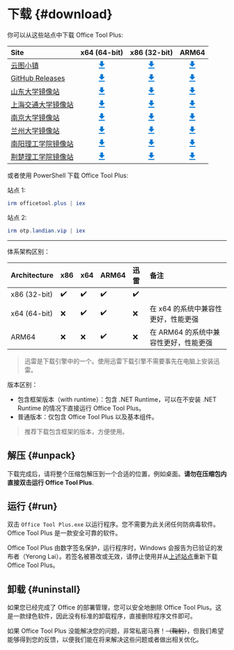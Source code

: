 # 下载 {#download}

你可以从这些站点中下载 Office Tool Plus:

| Site | x64 (64-bit) | x86 (32-bit) | ARM64 |
| :--  | :--:         | :--:         | :--:  |
| [云图小镇](https://www.officetool.plus/redirect/download.php?site=yuntu) | [<svg xmlns="http://www.w3.org/2000/svg" width="24"  viewBox="0 0 24 24"><title>Download</title><path fill="#0078D4" d="M5,20H19V18H5M19,9H15V3H9V9H5L12,16L19,9Z" /></svg>](https://www.officetool.plus/redirect/download.php?site=yuntu&type=runtime&arch=x64) | [<svg xmlns="http://www.w3.org/2000/svg" width="24"  viewBox="0 0 24 24"><title>Download</title><path fill="#0078D4" d="M5,20H19V18H5M19,9H15V3H9V9H5L12,16L19,9Z" /></svg>](https://www.officetool.plus/redirect/download.php?site=yuntu&type=runtime&arch=x86) | [<svg xmlns="http://www.w3.org/2000/svg" width="24"  viewBox="0 0 24 24"><title>Download</title><path fill="#0078D4" d="M5,20H19V18H5M19,9H15V3H9V9H5L12,16L19,9Z" /></svg>](https://www.officetool.plus/redirect/download.php?site=yuntu&type=runtime&arch=arm64) |
| [GitHub Releases](https://www.officetool.plus/redirect/download.php?site=github) | [<svg xmlns="http://www.w3.org/2000/svg" width="24"  viewBox="0 0 24 24"><title>Download</title><path fill="#0078D4" d="M5,20H19V18H5M19,9H15V3H9V9H5L12,16L19,9Z" /></svg>](https://www.officetool.plus/redirect/download.php?site=github&type=runtime&arch=x64) | [<svg xmlns="http://www.w3.org/2000/svg" width="24"  viewBox="0 0 24 24"><title>Download</title><path fill="#0078D4" d="M5,20H19V18H5M19,9H15V3H9V9H5L12,16L19,9Z" /></svg>](https://www.officetool.plus/redirect/download.php?site=github&type=runtime&arch=x86) | [<svg xmlns="http://www.w3.org/2000/svg" width="24"  viewBox="0 0 24 24"><title>Download</title><path fill="#0078D4" d="M5,20H19V18H5M19,9H15V3H9V9H5L12,16L19,9Z" /></svg>](https://www.officetool.plus/redirect/download.php?site=github&type=runtime&arch=arm64) |
| [山东大学镜像站](https://www.officetool.plus/redirect/download.php?site=sdumirror) | [<svg xmlns="http://www.w3.org/2000/svg" width="24"  viewBox="0 0 24 24"><title>Download</title><path fill="#0078D4" d="M5,20H19V18H5M19,9H15V3H9V9H5L12,16L19,9Z" /></svg>](https://www.officetool.plus/redirect/download.php?site=sdumirror&type=runtime&arch=x64) | [<svg xmlns="http://www.w3.org/2000/svg" width="24"  viewBox="0 0 24 24"><title>Download</title><path fill="#0078D4" d="M5,20H19V18H5M19,9H15V3H9V9H5L12,16L19,9Z" /></svg>](https://www.officetool.plus/redirect/download.php?site=sdumirror&type=runtime&arch=x86) | [<svg xmlns="http://www.w3.org/2000/svg" width="24"  viewBox="0 0 24 24"><title>Download</title><path fill="#0078D4" d="M5,20H19V18H5M19,9H15V3H9V9H5L12,16L19,9Z" /></svg>](https://www.officetool.plus/redirect/download.php?site=sdumirror&type=runtime&arch=arm64) |
| [上海交通大学镜像站](https://www.officetool.plus/redirect/download.php?site=sjtumirror) | [<svg xmlns="http://www.w3.org/2000/svg" width="24"  viewBox="0 0 24 24"><title>Download</title><path fill="#0078D4" d="M5,20H19V18H5M19,9H15V3H9V9H5L12,16L19,9Z" /></svg>](https://www.officetool.plus/redirect/download.php?site=sjtumirror&type=runtime&arch=x64) | [<svg xmlns="http://www.w3.org/2000/svg" width="24"  viewBox="0 0 24 24"><title>Download</title><path fill="#0078D4" d="M5,20H19V18H5M19,9H15V3H9V9H5L12,16L19,9Z" /></svg>](https://www.officetool.plus/redirect/download.php?site=sjtumirror&type=runtime&arch=x86) | [<svg xmlns="http://www.w3.org/2000/svg" width="24"  viewBox="0 0 24 24"><title>Download</title><path fill="#0078D4" d="M5,20H19V18H5M19,9H15V3H9V9H5L12,16L19,9Z" /></svg>](https://www.officetool.plus/redirect/download.php?site=sjtumirror&type=runtime&arch=arm64) |
| [南京大学镜像站](https://www.officetool.plus/redirect/download.php?site=nju) | [<svg xmlns="http://www.w3.org/2000/svg" width="24"  viewBox="0 0 24 24"><title>Download</title><path fill="#0078D4" d="M5,20H19V18H5M19,9H15V3H9V9H5L12,16L19,9Z" /></svg>](https://www.officetool.plus/redirect/download.php?site=nju&type=runtime&arch=x64) | [<svg xmlns="http://www.w3.org/2000/svg" width="24"  viewBox="0 0 24 24"><title>Download</title><path fill="#0078D4" d="M5,20H19V18H5M19,9H15V3H9V9H5L12,16L19,9Z" /></svg>](https://www.officetool.plus/redirect/download.php?site=nju&type=runtime&arch=x86) | [<svg xmlns="http://www.w3.org/2000/svg" width="24"  viewBox="0 0 24 24"><title>Download</title><path fill="#0078D4" d="M5,20H19V18H5M19,9H15V3H9V9H5L12,16L19,9Z" /></svg>](https://www.officetool.plus/redirect/download.php?site=nju&type=runtime&arch=arm64) |
| [兰州大学镜像站](https://www.officetool.plus/redirect/download.php?site=lzu) | [<svg xmlns="http://www.w3.org/2000/svg" width="24"  viewBox="0 0 24 24"><title>Download</title><path fill="#0078D4" d="M5,20H19V18H5M19,9H15V3H9V9H5L12,16L19,9Z" /></svg>](https://www.officetool.plus/redirect/download.php?site=lzu&type=runtime&arch=x64) | [<svg xmlns="http://www.w3.org/2000/svg" width="24"  viewBox="0 0 24 24"><title>Download</title><path fill="#0078D4" d="M5,20H19V18H5M19,9H15V3H9V9H5L12,16L19,9Z" /></svg>](https://www.officetool.plus/redirect/download.php?site=lzu&type=runtime&arch=x86) | [<svg xmlns="http://www.w3.org/2000/svg" width="24"  viewBox="0 0 24 24"><title>Download</title><path fill="#0078D4" d="M5,20H19V18H5M19,9H15V3H9V9H5L12,16L19,9Z" /></svg>](https://www.officetool.plus/redirect/download.php?site=lzu&type=runtime&arch=arm64) |
| [南阳理工学院镜像站](https://www.officetool.plus/redirect/download.php?site=nyist) | [<svg xmlns="http://www.w3.org/2000/svg" width="24"  viewBox="0 0 24 24"><title>Download</title><path fill="#0078D4" d="M5,20H19V18H5M19,9H15V3H9V9H5L12,16L19,9Z" /></svg>](https://www.officetool.plus/redirect/download.php?site=nyist&type=runtime&arch=x64) | [<svg xmlns="http://www.w3.org/2000/svg" width="24"  viewBox="0 0 24 24"><title>Download</title><path fill="#0078D4" d="M5,20H19V18H5M19,9H15V3H9V9H5L12,16L19,9Z" /></svg>](https://www.officetool.plus/redirect/download.php?site=nyist&type=runtime&arch=x86) | [<svg xmlns="http://www.w3.org/2000/svg" width="24"  viewBox="0 0 24 24"><title>Download</title><path fill="#0078D4" d="M5,20H19V18H5M19,9H15V3H9V9H5L12,16L19,9Z" /></svg>](https://www.officetool.plus/redirect/download.php?site=nyist&type=runtime&arch=arm64) |
| [荆楚理工学院镜像站](https://www.officetool.plus/redirect/download.php?site=jcut) | [<svg xmlns="http://www.w3.org/2000/svg" width="24"  viewBox="0 0 24 24"><title>Download</title><path fill="#0078D4" d="M5,20H19V18H5M19,9H15V3H9V9H5L12,16L19,9Z" /></svg>](https://www.officetool.plus/redirect/download.php?site=jcut&type=runtime&arch=x64) | [<svg xmlns="http://www.w3.org/2000/svg" width="24"  viewBox="0 0 24 24"><title>Download</title><path fill="#0078D4" d="M5,20H19V18H5M19,9H15V3H9V9H5L12,16L19,9Z" /></svg>](https://www.officetool.plus/redirect/download.php?site=jcut&type=runtime&arch=x86) | [<svg xmlns="http://www.w3.org/2000/svg" width="24"  viewBox="0 0 24 24"><title>Download</title><path fill="#0078D4" d="M5,20H19V18H5M19,9H15V3H9V9H5L12,16L19,9Z" /></svg>](https://www.officetool.plus/redirect/download.php?site=jcut&type=runtime&arch=arm64) |

或者使用 PowerShell 下载 Office Tool Plus:

站点 1:

```powershell
irm officetool.plus | iex
```

站点 2:

```powershell
irm otp.landian.vip | iex
```

---

体系架构区别：

| Architecture | x86 | x64 | ARM64 | 迅雷 | 备注 |
| :--          | :-- | :-- | :--   | :--  | :--  |
| x86 (32-bit) | ✔️ | ✔️ | ✔️ | ✔️ | |
| x64 (64-bit) | ❌ | ✔️ | ✔️ | ❌ | 在 x64 的系统中兼容性更好，性能更强   |
| ARM64        | ❌ | ❌ | ✔️ | ❌ | 在 ARM64 的系统中兼容性更好，性能更强 |

> 迅雷是下载引擎中的一个。使用迅雷下载引擎不需要事先在电脑上安装迅雷。

版本区别：

- 包含框架版本（with runtime）：包含 .NET Runtime，可以在不安装 .NET Runtime 的情况下直接运行 Office Tool Plus。
- 普通版本：仅包含 Office Tool Plus 以及基本组件。

> 推荐下载包含框架的版本，方便使用。

## 解压 {#unpack}

下载完成后，请将整个压缩包解压到一个合适的位置，例如桌面。**请勿在压缩包内直接双击运行 Office Tool Plus**.

## 运行 {#run}

双击 `Office Tool Plus.exe` 以运行程序。您不需要为此关闭任何防病毒软件。Office Tool Plus 是一款安全可靠的软件。

Office Tool Plus 由数字签名保护，运行程序时，Windows 会报告为已验证的发布者（Yerong Lai）。若签名被篡改或无效，请停止使用并从[上述站点](#download)重新下载 Office Tool Plus。

## 卸载 {#uninstall}

如果您已经完成了 Office 的部署管理，您可以安全地删除 Office Tool Plus。这是一款绿色软件，因此没有标准的卸载程序，直接删除程序文件即可。

如果 Office Tool Plus 没能解决您的问题，非常私密马赛！~~（鞠躬）~~，但我们希望能够得到您的反馈，以便我们能在将来解决这些问题或者做出相关优化。
